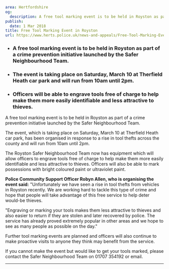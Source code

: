 ```yaml
area: Hertfordshire
og:
  description: A free tool marking event is to be held in Royston as part of a crime prevention initiative launched by the Safer Neighbourhood Team.
publish:
  date: 1 Mar 2018
title: Free Tool Marking Event in Royston
url: https://www.herts.police.uk/news-and-appeals/Free-Tool-Marking-Event-in-Royston-1629A
```

* ### A free tool marking event is to be held in Royston as part of a crime prevention initiative launched by the Safer Neighbourhood Team.

 * ### The event is taking place on Saturday, March 10 at Therfield Heath car park and will run from 10am until 2pm.

 * ### Officers will be able to engrave tools free of charge to help make them more easily identifiable and less attractive to thieves.

A free tool marking event is to be held in Royston as part of a crime prevention initiative launched by the Safer Neighbourhood Team.

The event, which is taking place on Saturday, March 10 at Therfield Heath car park, has been organised in response to a rise in tool thefts across the county and will run from 10am until 2pm.

The Royston Safer Neighbourhood Team now has equipment which will allow officers to engrave tools free of charge to help make them more easily identifiable and less attractive to thieves. Officers will also be able to mark possessions with bright coloured paint or ultraviolet paint.

**Police Community Support Officer Robyn Allen, who is organising the event said:** "Unfortunately we have seen a rise in tool thefts from vehicles in Royston recently. We are working hard to tackle this type of crime and hope that people will take advantage of this free service to help deter would-be thieves.

"Engraving or marking your tools makes them less attractive to thieves and also easier to return if they are stolen and later recovered by police. The service has already proved extremely popular in other areas and we hope to see as many people as possible on the day."

Further tool marking events are planned and officers will also continue to make proactive visits to anyone they think may benefit from the service.

If you cannot make the event but would like to get your tools marked, please contact the Safer Neighbourhood Team on 01707 354192 or email.

** **
